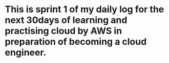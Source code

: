 # This is sprint 1 of my daily log for the next 30days of learning and practising cloud by AWS in preparation of becoming a cloud engineer.
